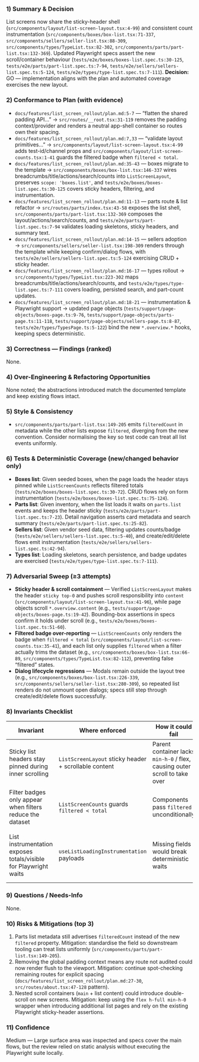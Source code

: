 ### 1) Summary & Decision
List screens now share the sticky-header shell (`src/components/layout/list-screen-layout.tsx:4-99`) and consistent count instrumentation (`src/components/boxes/box-list.tsx:71-337`, `src/components/sellers/seller-list.tsx:88-309`, `src/components/types/TypeList.tsx:82-302`, `src/components/parts/part-list.tsx:132-369`). Updated Playwright specs assert the new scroll/container behaviour (`tests/e2e/boxes/boxes-list.spec.ts:30-125`, `tests/e2e/parts/part-list.spec.ts:7-94`, `tests/e2e/sellers/sellers-list.spec.ts:5-124`, `tests/e2e/types/type-list.spec.ts:7-111`). **Decision:** GO — implementation aligns with the plan and automated coverage exercises the new layout.

### 2) Conformance to Plan (with evidence)
- `docs/features/list_screen_rollout/plan.md:5-7` — “flatten the shared padding API…” → `src/routes/__root.tsx:31-119` removes the padding context/provider and renders a neutral app-shell container so routes own their spacing.
- `docs/features/list_screen_rollout/plan.md:7,33` — “validate layout primitives…” → `src/components/layout/list-screen-layout.tsx:4-99` adds test-id/channel props and `src/components/layout/list-screen-counts.tsx:1-41` guards the filtered badge when `filtered < total`.
- `docs/features/list_screen_rollout/plan.md:35-43` — boxes migrate to the template → `src/components/boxes/box-list.tsx:146-337` wires breadcrumbs/title/actions/search/counts into `ListScreenLayout`, preserves `scope: 'boxes.list'`, and `tests/e2e/boxes/boxes-list.spec.ts:30-125` covers sticky headers, filtering, and instrumentation.
- `docs/features/list_screen_rollout/plan.md:11-13` — parts route & list refactor → `src/routes/parts/index.tsx:43-58` exposes the list shell, `src/components/parts/part-list.tsx:132-369` composes the layout/actions/search/counts, and `tests/e2e/parts/part-list.spec.ts:7-94` validates loading skeletons, sticky headers, and summary text.
- `docs/features/list_screen_rollout/plan.md:14-15` — sellers adoption → `src/components/sellers/seller-list.tsx:198-309` renders through the template while keeping confirm/dialog flows, with `tests/e2e/sellers/sellers-list.spec.ts:5-124` exercising CRUD + sticky header.
- `docs/features/list_screen_rollout/plan.md:16-17` — types rollout → `src/components/types/TypeList.tsx:223-302` maps breadcrumbs/title/actions/search/counts, and `tests/e2e/types/type-list.spec.ts:7-111` covers loading, persisted search, and part-count updates.
- `docs/features/list_screen_rollout/plan.md:18-21` — instrumentation & Playwright support → updated page objects (`tests/support/page-objects/boxes-page.ts:9-76`, `tests/support/page-objects/parts-page.ts:11-118`, `tests/support/page-objects/sellers-page.ts:8-87`, `tests/e2e/types/TypesPage.ts:5-122`) bind the new `*.overview.*` hooks, keeping specs deterministic.

### 3) Correctness — Findings (ranked)
None.

### 4) Over-Engineering & Refactoring Opportunities
None noted; the abstractions introduced match the documented template and keep existing flows intact.

### 5) Style & Consistency
- `src/components/parts/part-list.tsx:149-205` emits `filteredCount` in metadata while the other lists expose `filtered`, diverging from the new convention. Consider normalising the key so test code can treat all list events uniformly.

### 6) Tests & Deterministic Coverage (new/changed behavior only)
- **Boxes list**: Given seeded boxes, when the page loads the header stays pinned while `ListScreenCounts` reflects filtered totals (`tests/e2e/boxes/boxes-list.spec.ts:30-72`). CRUD flows rely on form instrumentation (`tests/e2e/boxes/boxes-list.spec.ts:75-124`).
- **Parts list**: Given inventory, when the list loads it waits on `parts.list` events and keeps the header sticky (`tests/e2e/parts/part-list.spec.ts:7-23`). Detail navigation asserts card metadata and search summary (`tests/e2e/parts/part-list.spec.ts:25-82`).
- **Sellers list**: Given vendor seed data, filtering updates counts/badge (`tests/e2e/sellers/sellers-list.spec.ts:5-40`), and create/edit/delete flows emit instrumentation (`tests/e2e/sellers/sellers-list.spec.ts:42-94`).
- **Types list**: Loading skeletons, search persistence, and badge updates are exercised (`tests/e2e/types/type-list.spec.ts:7-111`).

### 7) Adversarial Sweep (≥3 attempts)
- **Sticky header & scroll containment** — Verified `ListScreenLayout` makes the header `sticky top-0` and pushes scroll responsibility into `content` (`src/components/layout/list-screen-layout.tsx:41-96`), while page objects scroll `*.overview.content` (e.g., `tests/support/page-objects/boxes-page.ts:19-42`). Bounding-box assertions in specs confirm it holds under scroll (e.g., `tests/e2e/boxes/boxes-list.spec.ts:51-60`).
- **Filtered badge over-reporting** — `ListScreenCounts` only renders the badge when `filtered < total` (`src/components/layout/list-screen-counts.tsx:35-41`), and each list only supplies `filtered` when a filter actually trims the dataset (e.g., `src/components/boxes/box-list.tsx:66-89`, `src/components/types/TypeList.tsx:82-112`), preventing false “filtered” states.
- **Dialog lifecycle regressions** — Modals remain outside the layout tree (e.g., `src/components/boxes/box-list.tsx:226-339`, `src/components/sellers/seller-list.tsx:280-309`), so repeated list renders do not unmount open dialogs; specs still step through create/edit/delete flows successfully.

### 8) Invariants Checklist
| Invariant | Where enforced | How it could fail | Current protection | Evidence |
|---|---|---|---|---|
| Sticky list headers stay pinned during inner scrolling | `ListScreenLayout` sticky header + scrollable content | Parent container lacks `min-h-0` / flex, causing outer scroll to take over | Route/list roots enforce `flex h-full min-h-0` | src/components/layout/list-screen-layout.tsx:41-96, src/components/boxes/box-list.tsx:208-225 |
| Filter badges only appear when filters reduce the dataset | `ListScreenCounts` guards `filtered < total` | Components pass `filtered` unconditionally | Each list computes `filteredCount` only when `visible < total` | src/components/layout/list-screen-counts.tsx:35-41; src/components/sellers/seller-list.tsx:83-107 |
| List instrumentation exposes totals/visible for Playwright waits | `useListLoadingInstrumentation` payloads | Missing fields would break deterministic waits | New metadata injects totals/visible (and optional filtered) per scope | src/components/boxes/box-list.tsx:71-97; src/components/types/TypeList.tsx:82-125 |

### 9) Questions / Needs-Info
None.

### 10) Risks & Mitigations (top 3)
1. Parts list metadata still advertises `filteredCount` instead of the new `filtered` property. Mitigation: standardise the field so downstream tooling can treat lists uniformly (`src/components/parts/part-list.tsx:149-205`).
2. Removing the global padding context means any route not audited could now render flush to the viewport. Mitigation: continue spot-checking remaining routes for explicit spacing (`docs/features/list_screen_rollout/plan.md:27-30`, `src/routes/about.tsx:47-128` pattern).
3. Nested scroll containers (`main` + list content) could introduce double-scroll on new screens. Mitigation: keep using the `flex h-full min-h-0` wrapper when introducing additional list pages and rely on the existing Playwright sticky-header assertions.

### 11) Confidence
Medium — Large surface area was inspected and specs cover the main flows, but the review relied on static analysis without executing the Playwright suite locally.
